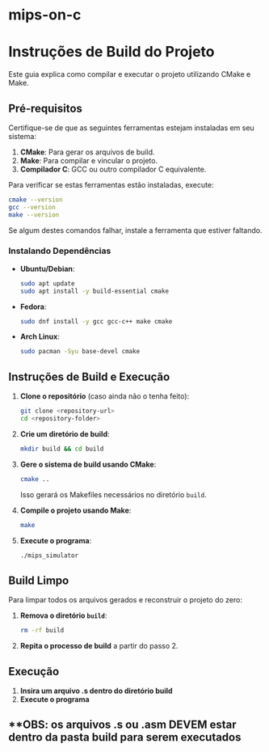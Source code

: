 # mips-on-c

# Instruções de Build do Projeto

Este guia explica como compilar e executar o projeto utilizando CMake e Make.

## Pré-requisitos

Certifique-se de que as seguintes ferramentas estejam instaladas em seu sistema:

1. **CMake**: Para gerar os arquivos de build.
2. **Make**: Para compilar e vincular o projeto.
3. **Compilador C**: GCC ou outro compilador C equivalente.

Para verificar se estas ferramentas estão instaladas, execute:
```bash
cmake --version
gcc --version
make --version
```
Se algum destes comandos falhar, instale a ferramenta que estiver faltando.

### Instalando Dependências
- **Ubuntu/Debian**:
  ```bash
  sudo apt update
  sudo apt install -y build-essential cmake
  ```
- **Fedora**:
  ```bash
  sudo dnf install -y gcc gcc-c++ make cmake
  ```
- **Arch Linux**:
  ```bash
  sudo pacman -Syu base-devel cmake
  ```

## Instruções de Build e Execução

1. **Clone o repositório** (caso ainda não o tenha feito):
   ```bash
   git clone <repository-url>
   cd <repository-folder>
   ```

2. **Crie um diretório de build**:
   ```bash
   mkdir build && cd build
   ```

3. **Gere o sistema de build usando CMake**:
   ```bash
   cmake ..
   ```
   Isso gerará os Makefiles necessários no diretório `build`.

4. **Compile o projeto usando Make**:
   ```bash
   make
   ```

5. **Execute o programa**:
   ```bash
   ./mips_simulator
   ```

## Build Limpo

Para limpar todos os arquivos gerados e reconstruir o projeto do zero:

1. **Remova o diretório `build`**:
   ```bash
   rm -rf build
   ```

2. **Repita o processo de build** a partir do passo 2.

## Execução

1. **Insira um arquivo .s dentro do diretório build**
2. **Execute o programa**

**OBS: os arquivos .s ou .asm DEVEM estar dentro da pasta build para serem executados
---
